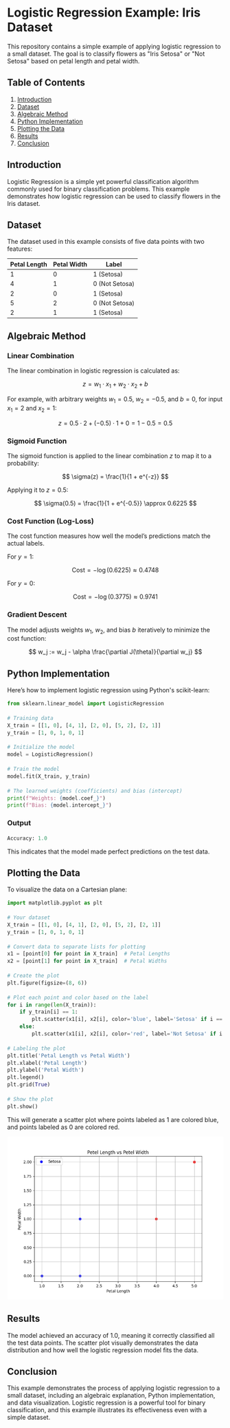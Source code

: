 # Logistic Regression Example: Iris Dataset

This repository contains a simple example of applying logistic regression to a small dataset. The goal is to classify flowers as "Iris Setosa" or "Not Setosa" based on petal length and petal width.

## Table of Contents

1. [Introduction](#introduction)
2. [Dataset](#dataset)
3. [Algebraic Method](#algebraic-method)
4. [Python Implementation](#python-implementation)
5. [Plotting the Data](#plotting-the-data)
6. [Results](#results)
7. [Conclusion](#conclusion)

## Introduction

Logistic Regression is a simple yet powerful classification algorithm commonly used for binary classification problems. This example demonstrates how logistic regression can be used to classify flowers in the Iris dataset.

## Dataset

The dataset used in this example consists of five data points with two features:

| Petal Length | Petal Width | Label         |
|--------------|-------------|---------------|
| 1            | 0           | 1 (Setosa)    |
| 4            | 1           | 0 (Not Setosa)|
| 2            | 0           | 1 (Setosa)    |
| 5            | 2           | 0 (Not Setosa)|
| 2            | 1           | 1 (Setosa)    |

## Algebraic Method

### Linear Combination

The linear combination in logistic regression is calculated as:

$$
z = w_1 \cdot x_1 + w_2 \cdot x_2 + b
$$

For example, with arbitrary weights $w_1 = 0.5$, $w_2 = -0.5$, and $b = 0$, for input $x_1 = 2$ and $x_2 = 1$:

$$
z = 0.5 \cdot 2 + (-0.5) \cdot 1 + 0 = 1 - 0.5 = 0.5
$$

### Sigmoid Function

The sigmoid function is applied to the linear combination $z$ to map it to a probability:

$$
\sigma(z) = \frac{1}{1 + e^{-z}}
$$

Applying it to $z = 0.5$:

$$
\sigma(0.5) = \frac{1}{1 + e^{-0.5}} \approx 0.6225
$$

### Cost Function (Log-Loss)

The cost function measures how well the model’s predictions match the actual labels.

For $y = 1$:

$$
\text{Cost} = -\log(0.6225) \approx 0.4748
$$

For $y = 0$:

$$
\text{Cost} = -\log(0.3775) \approx 0.9741
$$

### Gradient Descent

The model adjusts weights $w_1$, $w_2$, and bias $b$ iteratively to minimize the cost function:

$$
w_j := w_j - \alpha \frac{\partial J(\theta)}{\partial w_j}
$$

## Python Implementation

Here’s how to implement logistic regression using Python's scikit-learn:

```python
from sklearn.linear_model import LogisticRegression

# Training data
X_train = [[1, 0], [4, 1], [2, 0], [5, 2], [2, 1]]
y_train = [1, 0, 1, 0, 1]

# Initialize the model
model = LogisticRegression()

# Train the model
model.fit(X_train, y_train)

# The learned weights (coefficients) and bias (intercept)
print(f"Weights: {model.coef_}")
print(f"Bias: {model.intercept_}")
```
### Output

```python
Accuracy: 1.0
```

This indicates that the model made perfect predictions on the test data.

## Plotting the Data

To visualize the data on a Cartesian plane:

```python
import matplotlib.pyplot as plt

# Your dataset
X_train = [[1, 0], [4, 1], [2, 0], [5, 2], [2, 1]]
y_train = [1, 0, 1, 0, 1]

# Convert data to separate lists for plotting
x1 = [point[0] for point in X_train]  # Petal Lengths
x2 = [point[1] for point in X_train]  # Petal Widths

# Create the plot
plt.figure(figsize=(8, 6))

# Plot each point and color based on the label
for i in range(len(X_train)):
    if y_train[i] == 1:
        plt.scatter(x1[i], x2[i], color='blue', label='Setosa' if i == 0 else "")
    else:
        plt.scatter(x1[i], x2[i], color='red', label='Not Setosa' if i == 0 else "")

# Labeling the plot
plt.title('Petal Length vs Petal Width')
plt.xlabel('Petal Length')
plt.ylabel('Petal Width')
plt.legend()
plt.grid(True)

# Show the plot
plt.show()
```

This will generate a scatter plot where points labeled as 1 are colored blue, and points labeled as 0 are colored red.

![Petal Length vs Petal Width](plot.png)

## Results

The model achieved an accuracy of 1.0, meaning it correctly classified all the test data points. The scatter plot visually demonstrates the data distribution and how well the logistic regression model fits the data.

## Conclusion

This example demonstrates the process of applying logistic regression to a small dataset, including an algebraic explanation, Python implementation, and data visualization. Logistic regression is a powerful tool for binary classification, and this example illustrates its effectiveness even with a simple dataset.
